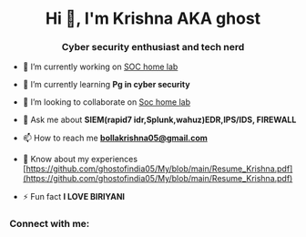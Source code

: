 <h1 align="center">Hi 👋, I'm Krishna AKA ghost</h1>
<h3 align="center">Cyber security enthusiast and tech nerd</h3>

- 🔭 I’m currently working on [SOC home lab](https://chat.whatsapp.com/GImLfLQXMS7GLgoEkKZs0R)

- 🌱 I’m currently learning **Pg in cyber security**

- 👯 I’m looking to collaborate on [Soc home lab](https://chat.whatsapp.com/GImLfLQXMS7GLgoEkKZs0R)

- 💬 Ask me about **SIEM(rapid7 idr,Splunk,wahuz)EDR,IPS/IDS, FIREWALL**

- 📫 How to reach me **bollakrishna05@gmail.com**

- 📄 Know about my experiences [https://github.com/ghostofindia05/My/blob/main/Resume_Krishna.pdf](https://github.com/ghostofindia05/My/blob/main/Resume_Krishna.pdf)

- ⚡ Fun fact **I LOVE BIRIYANI**

<h3 align="left">Connect with me:</h3>
<p align="left">
</p>

